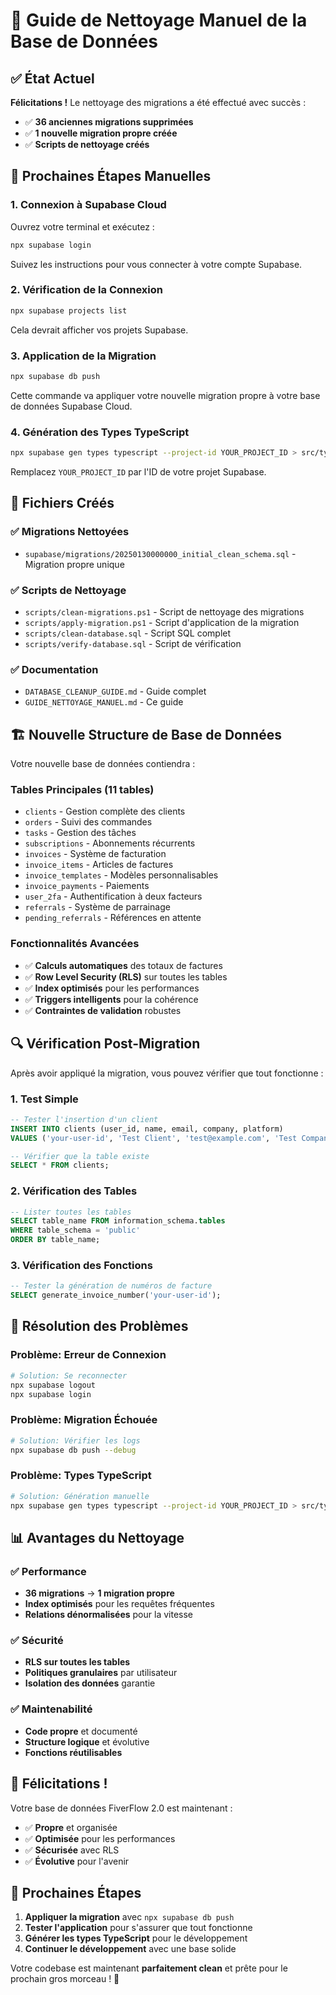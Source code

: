 # 🧹 Guide de Nettoyage Manuel de la Base de Données

## ✅ État Actuel

**Félicitations !** Le nettoyage des migrations a été effectué avec succès :

- ✅ **36 anciennes migrations supprimées**
- ✅ **1 nouvelle migration propre créée**
- ✅ **Scripts de nettoyage créés**

## 🚀 Prochaines Étapes Manuelles

### 1. Connexion à Supabase Cloud

Ouvrez votre terminal et exécutez :

```bash
npx supabase login
```

Suivez les instructions pour vous connecter à votre compte Supabase.

### 2. Vérification de la Connexion

```bash
npx supabase projects list
```

Cela devrait afficher vos projets Supabase.

### 3. Application de la Migration

```bash
npx supabase db push
```

Cette commande va appliquer votre nouvelle migration propre à votre base de données Supabase Cloud.

### 4. Génération des Types TypeScript

```bash
npx supabase gen types typescript --project-id YOUR_PROJECT_ID > src/types/database.ts
```

Remplacez `YOUR_PROJECT_ID` par l'ID de votre projet Supabase.

## 📁 Fichiers Créés

### ✅ **Migrations Nettoyées**
- `supabase/migrations/20250130000000_initial_clean_schema.sql` - Migration propre unique

### ✅ **Scripts de Nettoyage**
- `scripts/clean-migrations.ps1` - Script de nettoyage des migrations
- `scripts/apply-migration.ps1` - Script d'application de la migration
- `scripts/clean-database.sql` - Script SQL complet
- `scripts/verify-database.sql` - Script de vérification

### ✅ **Documentation**
- `DATABASE_CLEANUP_GUIDE.md` - Guide complet
- `GUIDE_NETTOYAGE_MANUEL.md` - Ce guide

## 🏗️ Nouvelle Structure de Base de Données

Votre nouvelle base de données contiendra :

### **Tables Principales (11 tables)**
- `clients` - Gestion complète des clients
- `orders` - Suivi des commandes
- `tasks` - Gestion des tâches
- `subscriptions` - Abonnements récurrents
- `invoices` - Système de facturation
- `invoice_items` - Articles de factures
- `invoice_templates` - Modèles personnalisables
- `invoice_payments` - Paiements
- `user_2fa` - Authentification à deux facteurs
- `referrals` - Système de parrainage
- `pending_referrals` - Références en attente

### **Fonctionnalités Avancées**
- ✅ **Calculs automatiques** des totaux de factures
- ✅ **Row Level Security (RLS)** sur toutes les tables
- ✅ **Index optimisés** pour les performances
- ✅ **Triggers intelligents** pour la cohérence
- ✅ **Contraintes de validation** robustes

## 🔍 Vérification Post-Migration

Après avoir appliqué la migration, vous pouvez vérifier que tout fonctionne :

### 1. Test Simple
```sql
-- Tester l'insertion d'un client
INSERT INTO clients (user_id, name, email, company, platform) 
VALUES ('your-user-id', 'Test Client', 'test@example.com', 'Test Company', 'Fiverr');

-- Vérifier que la table existe
SELECT * FROM clients;
```

### 2. Vérification des Tables
```sql
-- Lister toutes les tables
SELECT table_name FROM information_schema.tables 
WHERE table_schema = 'public' 
ORDER BY table_name;
```

### 3. Vérification des Fonctions
```sql
-- Tester la génération de numéros de facture
SELECT generate_invoice_number('your-user-id');
```

## 🚨 Résolution des Problèmes

### Problème: Erreur de Connexion
```bash
# Solution: Se reconnecter
npx supabase logout
npx supabase login
```

### Problème: Migration Échouée
```bash
# Solution: Vérifier les logs
npx supabase db push --debug
```

### Problème: Types TypeScript
```bash
# Solution: Génération manuelle
npx supabase gen types typescript --project-id YOUR_PROJECT_ID > src/types/database.ts
```

## 📊 Avantages du Nettoyage

### ✅ **Performance**
- **36 migrations** → **1 migration propre**
- **Index optimisés** pour les requêtes fréquentes
- **Relations dénormalisées** pour la vitesse

### ✅ **Sécurité**
- **RLS sur toutes les tables**
- **Politiques granulaires** par utilisateur
- **Isolation des données** garantie

### ✅ **Maintenabilité**
- **Code propre** et documenté
- **Structure logique** et évolutive
- **Fonctions réutilisables**

## 🎉 Félicitations !

Votre base de données FiverFlow 2.0 est maintenant :

- ✅ **Propre** et organisée
- ✅ **Optimisée** pour les performances
- ✅ **Sécurisée** avec RLS
- ✅ **Évolutive** pour l'avenir

## 🚀 Prochaines Étapes

1. **Appliquer la migration** avec `npx supabase db push`
2. **Tester l'application** pour s'assurer que tout fonctionne
3. **Générer les types TypeScript** pour le développement
4. **Continuer le développement** avec une base solide

Votre codebase est maintenant **parfaitement clean** et prête pour le prochain gros morceau ! 🚀
